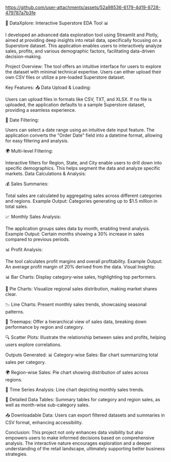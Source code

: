 
https://github.com/user-attachments/assets/52a98536-6179-4d19-8728-479787a7b3fe

🚀 DataXplore: Interactive Superstore EDA Tool 📊

I developed an advanced data exploration tool using Streamlit and Plotly, aimed at providing deep insights into retail data, specifically focusing on a Superstore dataset. This application enables users to interactively analyze sales, profits, and various demographic factors, facilitating data-driven decision-making.

Project Overview:
The tool offers an intuitive interface for users to explore the dataset with minimal technical expertise. Users can either upload their own CSV files or utilize a pre-loaded Superstore dataset.

Key Features:
📤 Data Upload & Loading:

Users can upload files in formats like CSV, TXT, and XLSX.
If no file is uploaded, the application defaults to a sample Superstore dataset, providing a seamless experience.

📅 Date Filtering:

Users can select a date range using an intuitive date input feature.
The application converts the "Order Date" field into a datetime format, allowing for easy filtering and analysis.

🌍 Multi-level Filtering:

Interactive filters for Region, State, and City enable users to drill down into specific demographics.
This helps segment the data and analyze specific markets.
Data Calculations & Analysis:

💰 Sales Summaries:

Total sales are calculated by aggregating sales across different categories and regions.
Example Output: Categories generating up to $1.5 million in total sales.

📈 Monthly Sales Analysis:

The application groups sales data by month, enabling trend analysis.
Example Output: Certain months showing a 30% increase in sales compared to previous periods.

📊 Profit Analysis:

The tool calculates profit margins and overall profitability.
Example Output: An average profit margin of 20% derived from the data.
Visual Insights:

📊 Bar Charts: Display category-wise sales, highlighting top performers.

🥧 Pie Charts: Visualize regional sales distribution, making market shares clear.

📉 Line Charts: Present monthly sales trends, showcasing seasonal patterns.

🌳 Treemaps: Offer a hierarchical view of sales data, breaking down performance by region and category.

🔍 Scatter Plots: Illustrate the relationship between sales and profits, helping users explore correlations.

Outputs Generated:
📊 Category-wise Sales: Bar chart summarizing total sales per category.

🌍 Region-wise Sales: Pie chart showing distribution of sales across regions.

📅 Time Series Analysis: Line chart depicting monthly sales trends.

📄 Detailed Data Tables: Summary tables for category and region sales, as well as month-wise sub-category sales.

📥 Downloadable Data: Users can export filtered datasets and summaries in CSV format, enhancing accessibility.

Conclusion:
This project not only enhances data visibility but also empowers users to make informed decisions based on comprehensive analysis. The interactive nature encourages exploration and a deeper understanding of the retail landscape, ultimately supporting better business strategies.
